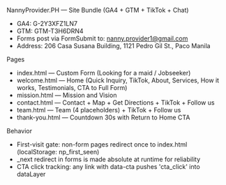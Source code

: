 NannyProvider.PH — Site Bundle (GA4 + GTM + TikTok + Chat)

- GA4: G-2Y3XFZ1LN7
- GTM: GTM-T3H6DRN4
- Forms post via FormSubmit to: nanny.provider1@gmail.com
- Address: 206 Casa Susana Building, 1121 Pedro Gil St., Paco Manila

Pages
- index.html — Custom Form (Looking for a maid / Jobseeker)
- welcome.html — Home (Quick Inquiry, TikTok, About, Services, How it works, Testimonials, CTA to Full Form)
- mission.html — Mission and Vision
- contact.html — Contact + Map + Get Directions + TikTok + Follow us
- team.html — Team (4 placeholders) + TikTok + Follow us
- thank-you.html — Countdown 30s with Return to Home CTA

Behavior
- First-visit gate: non-form pages redirect once to index.html (localStorage: np_first_seen)
- _next redirect in forms is made absolute at runtime for reliability
- CTA click tracking: any link with data-cta pushes 'cta_click' into dataLayer

